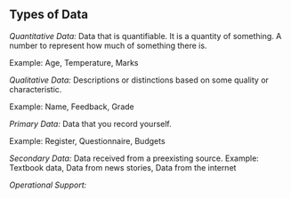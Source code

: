 Types of Data
-------------

*Quantitative Data:* Data that is quantifiable. It is a quantity of something. A number to represent how much of something there is.

Example: Age, Temperature, Marks

*Qualitative Data:* Descriptions or distinctions based on some quality or characteristic.

Example: Name, Feedback, Grade

*Primary Data:* Data that you record yourself.

Example: Register, Questionnaire, Budgets

*Secondary Data:* Data received from a preexisting source.
Example: Textbook data, Data from news stories, Data from the internet

*Operational Support:* 
